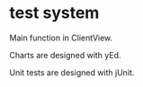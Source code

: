 # test system

Main function in ClientView.

Charts are designed with yEd.

Unit tests are designed with jUnit.
